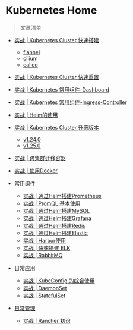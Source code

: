 
# Kubernetes Home <!-- {docsify-ignore-all} -->

> 文章清单

- [实战 | Kubernetes Cluster 快速搭建](kubernetes/01-cluster-init.md)
  - [flannel](kubernetes/01-cluster-init-flannel.md)
  - [cilium](kubernetes/01-cluster-init-cilium.md)
  - [calico](kubernetes/01-cluster-init-calico.md)
- [实战 | Kubernetes Cluster 快速重置](kubernetes/02-cluster-reset.md)
- [实战 | Kubernetes 常用组件-Dashboard](kubernetes/03-addon-dashboard.md)
- [实战 | Kubernetes 常用组件-Ingress-Controller](kubernetes/04-addon-ingress-controller.md)
- [实战 | Helm的使用](kubernetes/05-helm.md)
- [实战 | Kubernetes Cluster 升级版本](kubernetes/06-cluster-upgrade.md)
  - [v1.24.0](kubernetes/06-cluster-upgrade-1.24.md)
  - [v1.25.0](kubernetes/06-cluster-upgrade-1.25.md)
- [实战 | 跨集群迁移容器](kubernetes/07-app-migrate.md)
- [实战 | 使用Docker](kubernetes/08-docker.md)
- 常用组件
  - [实战 | 通过Helm搭建Prometheus](kubernetes/20-prometheus.md)
  - [实战 | PromQL 基本使用](kubernetes/20-promql.md)
  - [实战 | 通过Helm搭建MySQL](kubernetes/21-mysql.md)
  - [实战 | 通过Helm搭建Grafana](kubernetes/23-grafana.md)
  - [实战 | 通过Helm搭建Redis](kubernetes/24-redis.md)
  - [实战 | 通过Helm搭建Elastic](kubernetes/25-elastic.md)
  - [实战 | Harbor使用](kubernetes/26-harbor.md)
  - [实战 | 快速搭建 ELK](kubernetes/27-elk.md)
  - [实战 | RabbitMQ](kubernetes/28-rabbitmq.md)

- 日常应用
  - [实战 | KubeConfig 的综合使用](kubernetes/30-kubeconfig.md)
  - [实战 | DaemonSet](kubernetes/31-daemonset.md)
  - [实战 | StatefulSet](kubernetes/32-statefulset.md)
- [日常管理](kubernetes/40-mgr.md)
  - [实战 | Rancher 初识](kubernetes/40-rancher.md)

